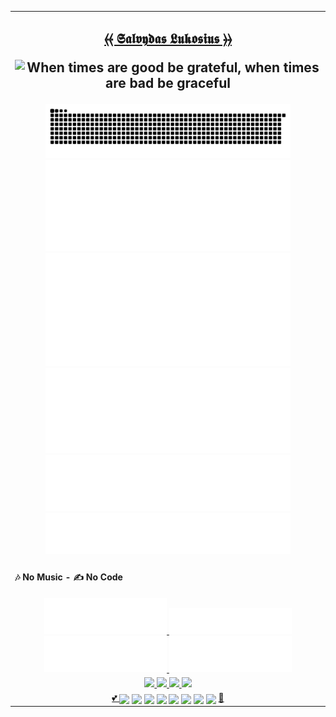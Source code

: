 <div style="align:center;width:100%"><table style="margin-left:auto;margin-right:auto;align:justify"><tr><td>
<!-- Announments --><!-- <h1></h1> --><!-- <h2></h2> -->
<h2 align="center"><a title="Salvydas Lukosius" target="_self" href="https://git.io/JJwwg">⦑⦑ 𝕾𝖆𝖑𝖛𝖞𝖉𝖆𝖘 𝕷𝖚𝖐𝖔𝖘𝖎𝖚𝖘 ⦒⦒</a>
  <p><img style="align:center;width:80%;height:auto" src="https://user-images.githubusercontent.com/59910950/160251651-fdb69415-e142-442e-9b6b-7689d6324a93.png" alt="When times are good be grateful, when times are bad be graceful" /></p></h2>
  
<!-- profile-stats -->
<div align="center">
  <img style="align:center;width:80%;height:auto" src="https://github.com/ss-o/ss-o/raw/snake/snake-dark.svg" alt="My Snake" />
  <img style="align:center;width:80%;height:auto" src="https://github.com/ss-o/ss-o/raw/main/metrics/plugin.wakatime.svg" alt="Waka" />
  <img style="align:center;width:80%;height:auto" src="https://github.com/ss-o/ss-o/raw/main/metrics/plugin/followup/indepth.svg" alt="ID" />
  <img style="align:center;width:80%;height:auto" src="https://github.com/ss-o/ss-o/raw/main/metrics/plugin/languages/details.svg" alt="languages" />
  <a target="_self" href="https://github.com/stars/ss-o/topics?filter=topics">
    <img style="align:center;width:80%;height:auto" src="https://github.com/ss-o/ss-o/raw/main/metrics/plugin/topics/icons.svg" alt="topics" /></a>
  <a title="Salvydas Lukosius" target="_self" href="https://gist.github.com/ss-o/">
    <img style="align:center;width:80%;height:auto" src="https://github.com/ss-o/ss-o/raw/main/metrics/plugin/gists.svg" alt="gist" />
  </a></div>
 </td></tr>
 <!-- no-music = no-code -->
 <tr align="justify" width="100%"><td align="center"><h4 align="left"> 🎶 No Music - ✍️ No Code </h4>
  <a title="Playsist Lofi 1" target="_self" href="https://open.spotify.com/playlist/6VcZq5Pm10ZTKp8SeLrp6G">
    <img style="align:center;width:40%;height:auto" src="https://github.com/ss-o/ss-o/raw/main/metrics/plugin/music/spotify/playlist/lofi-1.svg" />
  </a>
  <a title="Recently Played Artists" target="_self" href="https://open.spotify.com/user/7jy44ywkrxicioj0uolpufb73/recently-played-artists">
    <img style="align:center;width:40%;height:auto" src="https://github.com/ss-o/ss-o/raw/main/metrics/plugin/music/spotify/recent.svg" />
  </a>
  <a title="Recently Played Artists" target="_self" href="https://open.spotify.com/user/7jy44ywkrxicioj0uolpufb73/recently-played-artists">
    <img style="align:center;width:40%;height:auto" src="https://github.com/ss-o/ss-o/raw/main/metrics/plugin/music/spotify/top-artists.svg" />
  </a>
  <a title="Recently Played Artists" target="_self" href="https://open.spotify.com/user/7jy44ywkrxicioj0uolpufb73">
    <img style="align:center;width:40%;height:auto" src="https://github.com/ss-o/ss-o/raw/main/metrics/plugin/music/spotify/top-tracks.svg" />
  </a>
  </td></tr>
  <!--
  <a title="Recently Played Artists" target="_self" href="https://open.spotify.com/user/7jy44ywkrxicioj0uolpufb73/recently-played-artists/">
    <img align="center" src="https://github.com/ss-o/ss-o/raw/main/metrics/plugin/music/spotify/recent.svg" />
  </a>
  <tr><td align="center" width="100%">
  <a title="Playsist - West Gang" target="_self" href="https://open.spotify.com/playlist/2MvEUsMh1eGSrezcirrXFd/">
    <img align="center" src="https://github.com/ss-o/ss-o/raw/main/metrics/plugin/music/spotify/playlist/west.svg" width="40%" height="auto" /> 
  </a>
  <a title="Playsist - East Gang" target="_self" href="https://open.spotify.com/playlist/1X0xAsHWCpamURi0SJqV3w/">
    <img align="center" src="https://github.com/ss-o/ss-o/raw/main/metrics/plugin/music/spotify/playlist/east.svg" width="40%" height="auto" />
  </a>
  <a title="Playsist - Girls Gang" target="_self" href="https://open.spotify.com/playlist/0CXloQmqFutohB4QMcgIq1/">
    <img align="center" src="https://github.com/ss-o/ss-o/raw/main/metrics/plugin/music/spotify/playlist/girls.svg" width="40%" height="auto" />
  </a>
  <a title="Playsist -Lofi 1" target="_self" href="https://open.spotify.com/playlist/6VcZq5Pm10ZTKp8SeLrp6G/">
    <img align="center" src="https://github.com/ss-o/ss-o/raw/main/metrics/plugin/music/spotify/playlist/lofi-1.svg" width="40%" height="auto" />
  </a>
  <a title="Playsist -Lofi 2" target="_self" href="https://open.spotify.com/playlist/290lnDXzAXbDqZhnfdJuYf/">
    <img align="center" src="https://github.com/ss-o/ss-o/raw/main/metrics/plugin/music/spotify/playlist/lofi-2.svg" width="40%" height="auto" />
  </a>
  <a title="Playsist -Lofi 3" target="_self" href="https://open.spotify.com/playlist/154SEnZOkJqFJlSNIPzyU5/">
    <img align="center" src="https://github.com/ss-o/ss-o/raw/main/metrics/plugin/music/spotify/playlist/lofi-3.svg" width="40%" height="auto" />
  </a> -->
<tr>
 <td align="center" width="100%">
 <!-- repository-cards -->
 <a title="Z-Shell ZI" target="_self" href="https://github.com/z-shell/zi">
  <img style="align:center;width:40%;height:auto" src="https://github-readme-stats.vercel.app/api/pin/?username=z-shell&repo=zi&card_width=150&theme=github_dark&border_radius" />
 </a>
 <a title="ZI WIKI" target="_self" href="https://github.com/z-shell/zw">
  <img style="align:center;width:40%;height:auto" src="https://github-readme-stats.vercel.app/api/pin/?username=z-shell&repo=zw&card_width=150&theme=github_dark" />
 </a>
 <a title="f-sy-h" target="_self" href="https://github.com/z-shell/f-sy-h">
  <img style="align:center;width:40%;height:auto" src="https://github-readme-stats.vercel.app/api/pin/?username=z-shell&repo=f-sy-h&card_width=150&theme=github_dark" />
 </a>
 <a title="h-s-mw" target="_self" href="https://github.com/z-shell/h-s-mw">
  <img style="align:center;width:40%;height:auto" src="https://github-readme-stats.vercel.app/api/pin/?username=z-shell&repo=h-s-mw&card_width=150&theme=github_dark" />
 </a></td></tr>
  <!-- contact-badges -->
  <tr><td align="center" width="100%">
    <a taget="_self" href="https://googlecloudcheatsheet.withgoogle.com/"> 💕 </a>
    <a title="Google DEV" target="_self" href="https://g.dev/sall/"><img align="center" src="https://img.shields.io/badge/-GDEV-222222?style=flat-square&logo=g.dev&logoColor=white&link=https://g.dev/sall/" /></a>
    <a title="DEV" target="_self" href="https://dev.to/sso/"><img align="center" src="https://img.shields.io/badge/-DEV-222222?style=flat-square&logo=dev.to&logoColor=white&link=https://dev.to/sso/" /></a>
    <a title="Twitter" target="_self" href="https://twitter.com/salldc/"><img align="center" src="https://img.shields.io/badge/-Twitter-222222?style=flat-square&logo=twitter&logoColor=white&link=https://twitter.com/salldc/" /></a>
    <a title="GitLab" target="_self" href="https://gitlab.com/ss-o/"><img align="center" src="https://img.shields.io/badge/-GitLab-222222?style=flat-square&logo=GitLab&logoColor=white&link=https://gitlab.com/ss-o/" /></a>
    <a title="Slack" target="_self" href="https://digital-teams.slack.com/"><img align="center" src="https://img.shields.io/badge/-Slack-222222?style=flat-square&logo=Slack&logoColor=white&link=https://digital-teams.slack.com/" /></a>
    <a title="Reddit" target="_self" href="https://www.reddit.com/u/ss-o/"><img align="center" src="https://img.shields.io/badge/-Reddit-222222?style=flat-square&logo=Reddit&logoColor=white&link=https://https://www.reddit.com/u/ss-o/" /></a>
    <a title="LinkedIn" target="_self" href="https://www.linkedin.com/in/ss-o/"><img align="center" src="https://img.shields.io/badge/-LinkedIn-222222?style=flat-square&logo=Linkedin&logoColor=white" /></a>
    <a title="stackoverflow" target="_self" href="https://stackoverflow.com/users/13893752/salvydas-lukosius"><img align="center" src="https://img.shields.io/badge/-Stack%20Overflow-222222?style=flat-square&logo=stack-overflow&logoColor=white" /></a>
    <a href="https://osint.digitalclouds.pro/"> 👾 </a>
   </td></tr>
 </table></div>
